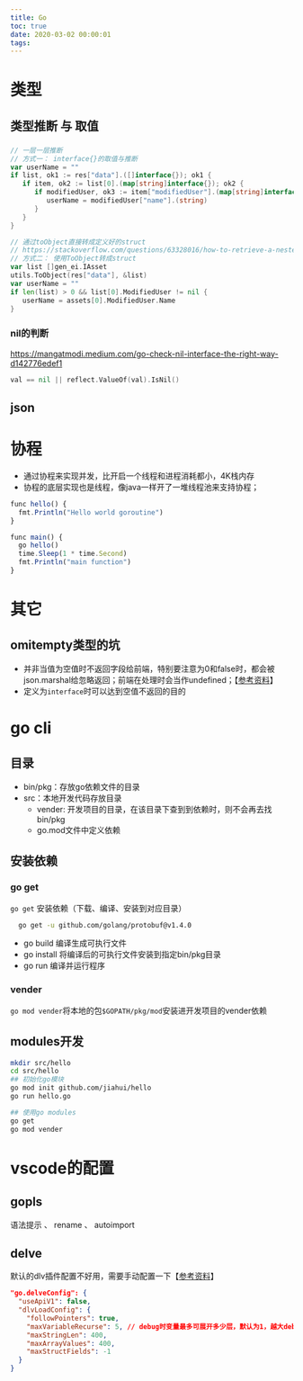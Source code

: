 ```yaml
---
title: Go
toc: true
date: 2020-03-02 00:00:01
tags:
---
```



# 类型
## 类型推断 与 取值
### 
```go
// 一层一层推断
// 方式一： interface{}的取值与推断
var userName = ""
if list, ok1 := res["data"].([]interface{}); ok1 {
   if item, ok2 := list[0].(map[string]interface{}); ok2 {
      if modifiedUser, ok3 := item["modifiedUser"].(map[string]interface{}); ok3 {
         userName = modifiedUser["name"].(string)
      }
   }
}

// 通过toObject直接转成定义好的struct
// https://stackoverflow.com/questions/63328016/how-to-retrieve-a-nested-json-value-in-a-top-level-struct-in-golang
// 方式二： 使用ToObject转成struct
var list []gen_ei.IAsset
utils.ToObject(res["data"], &list)
var userName = ""
if len(list) > 0 && list[0].ModifiedUser != nil {
   userName = assets[0].ModifiedUser.Name
}

```

### nil的判断
https://mangatmodi.medium.com/go-check-nil-interface-the-right-way-d142776edef1
```go
val == nil || reflect.ValueOf(val).IsNil()
```

## json


# 协程
* 通过协程来实现并发，比开启一个线程和进程消耗都小，4K栈内存
* 协程的底层实现也是线程，像java一样开了一堆线程池来支持协程；

```js
func hello() {  
  fmt.Println("Hello world goroutine")
}

func main() {  
  go hello()
  time.Sleep(1 * time.Second)
  fmt.Println("main function")
}
```


# 其它
## omitempty类型的坑
* 并非当值为空值时不返回字段给前端，特别要注意为0和false时，都会被json.marshal给忽略返回；前端在处理时会当作undefined；【[参考资料](https://ethancai.github.io/2016/06/23/bad-parts-about-json-serialization-in-Golang/)】
* 定义为`interface`时可以达到空值不返回的目的


# go cli
## 目录
* bin/pkg：存放go依赖文件的目录
* src：本地开发代码存放目录
  * vender: 开发项目的目录，在该目录下查到到依赖时，则不会再去找bin/pkg
  * go.mod文件中定义依赖

## 安装依赖
### go get
`go get` 安装依赖（下载、编译、安装到对应目录）
```sh
  go get -u github.com/golang/protobuf@v1.4.0
```
* go build 编译生成可执行文件
* go install 将编译后的可执行文件安装到指定bin/pkg目录
* go run 编译并运行程序

### vender
`go mod vender`将本地的包`$GOPATH/pkg/mod`安装进开发项目的vender依赖


## modules开发
```sh
mkdir src/hello
cd src/hello
## 初始化go模块
go mod init github.com/jiahui/hello
go run hello.go

## 使用go modules
go get
go mod vender
```

# vscode的配置
## gopls
语法提示 、 rename 、 autoimport

## delve
默认的dlv插件配置不好用，需要手动配置一下【[参考资料](https://itnext.io/golang-bits-better-debugging-in-vscode-599bc5b018da)】
```json
"go.delveConfig": {
  "useApiV1": false,
  "dlvLoadConfig": {
    "followPointers": true,
    "maxVariableRecurse": 5, // debug时变量最多可展开多少层，默认为1，越大debug启动越慢
    "maxStringLen": 400,
    "maxArrayValues": 400,
    "maxStructFields": -1
  }
}
```